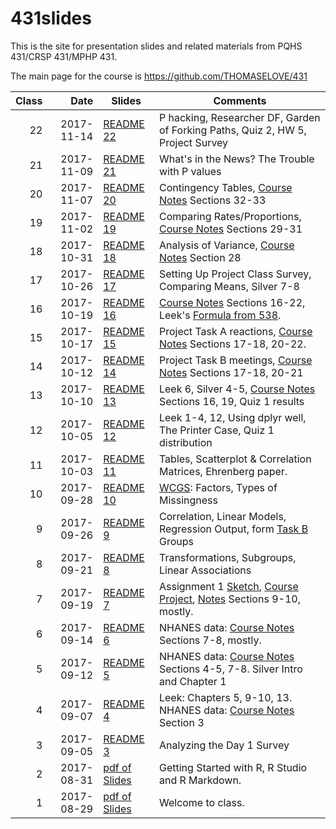 # 431slides
This is the site for presentation slides and related materials from PQHS 431/CRSP 431/MPHP 431.

The main page for the course is https://github.com/THOMASELOVE/431

Class | Date | Slides | Comments
-----:| -----------------: | ------------------- | ------------------------
22 | 2017-11-14 | [README 22](https://github.com/THOMASELOVE/431slides/blob/master/class_22/README.md) | P hacking, Researcher DF, Garden of Forking Paths, Quiz 2, HW 5, Project Survey
21 | 2017-11-09 | [README 21](https://github.com/THOMASELOVE/431slides/blob/master/class_21/README.md) | What's in the News? The Trouble with P values
20 | 2017-11-07 | [README 20](https://github.com/THOMASELOVE/431slides/blob/master/class_20/README.md) | Contingency Tables, [Course Notes](https://thomaselove.github.io/431notes/) Sections 32-33
19 | 2017-11-02 | [README 19](https://github.com/THOMASELOVE/431slides/blob/master/class_19/README.md) | Comparing Rates/Proportions, [Course Notes](https://thomaselove.github.io/431notes/) Sections 29-31
18 | 2017-10-31 | [README 18](https://github.com/THOMASELOVE/431slides/blob/master/class_18/README.md) | Analysis of Variance, [Course Notes](https://thomaselove.github.io/431notes/) Section 28
17 | 2017-10-26 | [README 17](https://github.com/THOMASELOVE/431slides/blob/master/class_17/README.md) | Setting Up Project Class Survey, Comparing Means, Silver 7-8
16 | 2017-10-19 | [README 16](https://github.com/THOMASELOVE/431slides/blob/master/class_16/README.md) | [Course Notes](https://thomaselove.github.io/431notes/) Sections 16-22, Leek's [Formula from 538](https://fivethirtyeight.com/features/a-formula-for-decoding-health-news/).
15 | 2017-10-17 | [README 15](https://github.com/THOMASELOVE/431slides/blob/master/class_15/README.md) | Project Task A reactions, [Course Notes](https://thomaselove.github.io/431notes/) Sections 17-18, 20-22.
14 | 2017-10-12 | [README 14](https://github.com/THOMASELOVE/431slides/blob/master/class_14/README.md) | Project Task B meetings, [Course Notes](https://thomaselove.github.io/431notes/) Sections 17-18, 20-21
13 | 2017-10-10 | [README 13](https://github.com/THOMASELOVE/431slides/blob/master/class_13/README.md) | Leek 6, Silver 4-5, [Course Notes](https://thomaselove.github.io/431notes/) Sections 16, 19, Quiz 1 results
12 | 2017-10-05 | [README 12](https://github.com/THOMASELOVE/431slides/blob/master/class_12/README.md) | Leek 1-4, 12, Using dplyr well, The Printer Case, Quiz 1 distribution
11 | 2017-10-03 | [README 11](https://github.com/THOMASELOVE/431slides/blob/master/class_11/README.md) | Tables, Scatterplot & Correlation Matrices, Ehrenberg paper.
10 | 2017-09-28 | [README 10](https://github.com/THOMASELOVE/431slides/blob/master/class_10/README.md) | [WCGS](https://thomaselove.github.io/431notes/the-western-collaborative-group-study.html): Factors, Types of Missingness
9 | 2017-09-26 | [README 9](https://github.com/THOMASELOVE/431slides/blob/master/class_09/README.md) | Correlation, Linear Models,  Regression Output, form [Task B](https://github.com/THOMASELOVE/431project/tree/master/TaskB) Groups
8 | 2017-09-21 | [README 8](https://github.com/THOMASELOVE/431slides/blob/master/class_08/README.md) | Transformations, Subgroups, Linear Associations
7 | 2017-09-19 | [README 7](https://github.com/THOMASELOVE/431slides/blob/master/class_07/README.md) | Assignment 1 [Sketch](https://github.com/THOMASELOVE/431homework/blob/master/HW1/README.md), [Course Project](https://github.com/THOMASELOVE/431project), [Notes](https://thomaselove.github.io/431notes/) Sections 9-10, mostly. 
6 | 2017-09-14 | [README 6](https://github.com/THOMASELOVE/431slides/blob/master/class_06/README.md) | NHANES data: [Course Notes](https://thomaselove.github.io/431notes/) Sections 7-8, mostly. 
5 | 2017-09-12 | [README 5](https://github.com/THOMASELOVE/431slides/blob/master/class_05/README.md) | NHANES data: [Course Notes](https://thomaselove.github.io/431notes/) Sections 4-5, 7-8. Silver Intro and Chapter 1
4 | 2017-09-07 | [README 4](https://github.com/THOMASELOVE/431slides/blob/master/class_04/README.md) | Leek: Chapters 5, 9-10, 13. NHANES data: [Course Notes](https://thomaselove.github.io/431notes/) Section 3
3 | 2017-09-05 | [README 3](https://github.com/THOMASELOVE/431slides/blob/master/class_03/README.md) | Analyzing the Day 1 Survey
2 | 2017-08-31 | [pdf of Slides](https://github.com/THOMASELOVE/431slides/blob/master/class_01/431_2017_class-02-slides.pdf) | Getting Started with R, R Studio and R Markdown.
1 | 2017-08-29 | [pdf of Slides](https://github.com/THOMASELOVE/431slides/blob/master/class_01/431_2017_class-01-slides.pdf) | Welcome to class.

